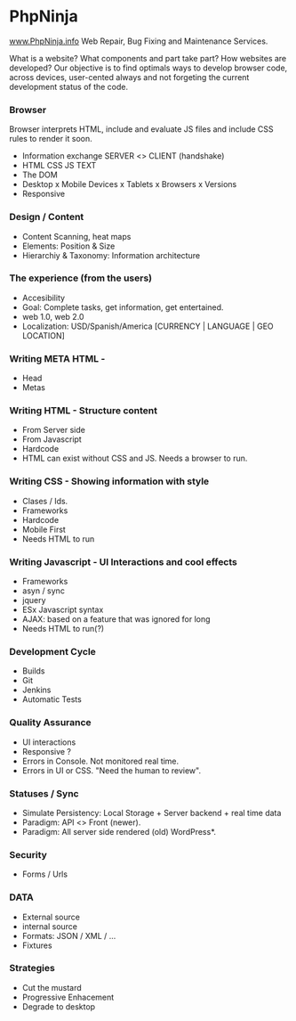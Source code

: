 # PhpNinja
www.PhpNinja.info Web Repair, Bug Fixing and Maintenance Services.

What is a website? What components and part take part? How websites are developed?
Our objective is to find optimals ways to develop browser code, across devices, user-cented always and not forgeting the current development status of the code.


### Browser
Browser interprets HTML, include and evaluate JS files and include CSS rules to render it soon.

- Information exchange SERVER <> CLIENT (handshake)
- HTML CSS JS TEXT
- The DOM
- Desktop x Mobile Devices x Tablets x Browsers x Versions
- Responsive


### Design / Content
- Content Scanning, heat maps
- Elements: Position & Size
- Hierarchiy & Taxonomy: Information architecture

### The experience (from the users)
- Accesibility
- Goal: Complete tasks, get information, get entertained.
- web 1.0, web 2.0
- Localization: USD/Spanish/America [CURRENCY | LANGUAGE | GEO LOCATION]

### Writing META HTML - 
- Head
- Metas


### Writing HTML - Structure content
- From Server side
- From Javascript
- Hardcode
- HTML can exist without CSS and JS. Needs a browser to run.

### Writing CSS - Showing information with style
- Clases / Ids.
- Frameworks
- Hardcode
- Mobile First
- Needs HTML to run

### Writing Javascript - UI Interactions and cool effects
- Frameworks
- asyn / sync
- jquery 
- ESx Javascript syntax
- AJAX: based on a feature that was ignored for long
- Needs HTML to run(?)

### Development Cycle
- Builds
- Git
- Jenkins
- Automatic Tests

### Quality Assurance
- UI interactions
- Responsive ?
- Errors in Console. Not monitored real time.
- Errors in UI or CSS. "Need the human to review".

### Statuses / Sync
- Simulate Persistency: Local Storage + Server backend + real time data
- Paradigm: API <> Front (newer).
- Paradigm: All server side rendered (old) WordPress*.

### Security
- Forms / Urls

### DATA 
- External source
- internal source 
- Formats: JSON / XML / ...
- Fixtures

### Strategies 
- Cut the mustard 
- Progressive Enhacement
- Degrade to desktop
